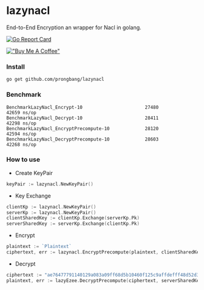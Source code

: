 # lazynacl

End-to-End Encryption an wrapper for Nacl in golang.

[![Go Report Card](https://goreportcard.com/badge/github.com/prongbang/lazynacl)](https://goreportcard.com/report/github.com/prongbang/lazynacl)

[!["Buy Me A Coffee"](https://www.buymeacoffee.com/assets/img/custom_images/orange_img.png)](https://www.buymeacoffee.com/prongbang)

### Install

```
go get github.com/prongbang/lazynacl
```

### Benchmark

```shell
BenchmarkLazyNacl_Encrypt-10                       27480             42659 ns/op
BenchmarkLazyNacl_Decrypt-10                       28411             42298 ns/op
BenchmarkLazyNacl_EncryptPrecompute-10             28120             42594 ns/op
BenchmarkLazyNacl_DecryptPrecompute-10             28603             42268 ns/op
```

### How to use

- Create KeyPair

```go
keyPair := lazynacl.NewKeyPair()
```

- Key Exchange

```go
clientKp := lazynacl.NewKeyPair()
serverKp := lazynacl.NewKeyPair()
clientSharedKey := clientKp.Exchange(serverKp.Pk)
serverSharedKey := serverKp.Exchange(clientKp.Pk)
```

- Encrypt

```go
plaintext := `Plaintext`
ciphertext, err := lazynacl.EncryptPrecompute(plaintext, clientSharedKey)
```

- Decrypt

```go
ciphertext := "ae76477791140129a083a09ff68d5b10460f125c9affdefff48d52d30d774a7c3f42f364ea581eb9b114a65cdbf535171a"
plaintext, err := lazyEzee.DecryptPrecompute(ciphertext, serverSharedKey)
```